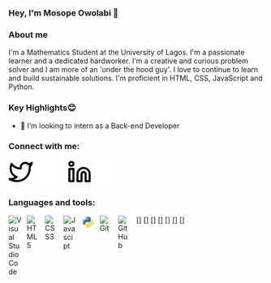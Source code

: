 ### Hey, I'm Mosope Owolabi 👋

### About me
I'm a Mathematics Student at the University of Lagos.
I'm a passionate learner and a dedicated hardworker. I'm a creative and curious problem solver and I am more of an 'under the hood guy'. I love to continue to learn and build sustainable solutions.
I'm proficient in HTML, CSS, JavaScript and Python. 

### Key Highlights😊
- 👯 I’m looking to intern as a Back-end Developer 


### Connect with me:
[![website](/icons/twitter-light.svg)](https://twitter.com/mohshops#gh-light-mode-only)
[![website](/icons/twitter-dark.svg)](https://twitter.com/mohshops#gh-dark-mode-only)
&nbsp;&nbsp;
[![website](/icons/linkedin-light.svg)](https://www.linkedin.com/in/mosopeOwo/#gh-light-mode-only)
[![website](/icons/linkedin-dark.svg)](https://www.linkedin.com/in/mosopeOwo/#gh-dark-mode-only)
&nbsp;&nbsp;

### Languages and tools:
[<img align="left" alt="Visual Studio Code" width="26px" src="https://cdn.jsdelivr.net/gh/devicons/devicon/icons/vscode/vscode-original.svg" style="padding-right:10px;" />]
[<img align="left" alt="HTML5" width="26px" src="https://cdn.jsdelivr.net/gh/devicons/devicon/icons/html5/html5-original.svg" style="padding-right:10px;" />]
[<img align="left" alt="CSS3" width="26px" src="https://cdn.jsdelivr.net/gh/devicons/devicon/icons/css3/css3-original.svg" style="padding-right:10px;" />]
[<img align="left" alt="Javascipt" width="26px" src="https://cdn.jsdelivr.net/gh/devicons/devicon/icons/javascript/javascript-original.svg" style="padding-right:10px;" />]
[<img align="left" alt="Python" width="26px" src="https://raw.githubusercontent.com/devicons/devicon/1119b9f84c0290e0f0b38982099a2bd027a48bf1/icons/python/python-original.svg" style="padding-right:10px;" />]
[<img align="left" alt="Git" width="26px" src="https://cdn.jsdelivr.net/gh/devicons/devicon/icons/git/git-original.svg" style="padding-right:10px;" />]
[<img align="left" alt="GitHub" width="26px" src="https://user-images.githubusercontent.com/3369400/139447912-e0f43f33-6d9f-45f8-be46-2df5bbc91289.png" style="padding-right:10px;" />]


<!--
**Bolupe/Bolupe** is a ✨ _special_ ✨ repository because its `README.md` (this file) appears on your GitHub profile.
Here are some ideas to get you started:
- 🔭 I’m currently working on ...
- 🌱 I’m currently learning ...
- 👯 I’m looking to collaborate on ...
- 🤔 I’m looking for help with ...
- 💬 Ask me about ...
- 📫 How to reach me: ...
- 😄 Pronouns: ...
- ⚡ Fun fact: ...
-->

